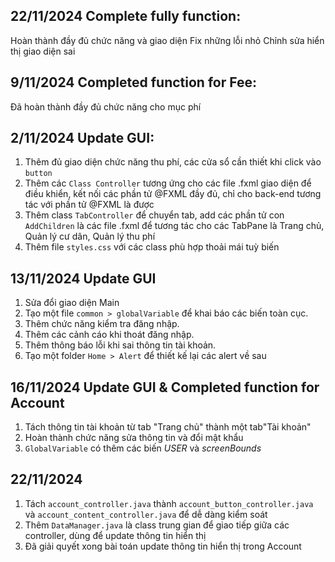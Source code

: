 ## 22/11/2024 Complete fully function:
Hoàn thành đầy đủ chức năng và giao diện
Fix những lỗi nhỏ
Chỉnh sửa hiển thị giao diện sai


## 9/11/2024 Completed function for Fee:
Đã hoàn thành đầy đủ chức năng cho mục phí 

## 2/11/2024 Update GUI: 
1. Thêm đủ giao diện chức năng thu phí, các cửa sổ cần thiết khi click vào `button`
2. Thêm các `Class Controller` tương ứng cho các file .fxml giao diện để điều khiển, kết nối các phần tử @FXML đầy đủ, chỉ cho back-end tương tác với phần tử @FXML là được
3. Thêm class `TabController` để chuyển tab, add các phần tử con `AddChildren` là các file .fxml để tương tác cho các TabPane là Trang chủ, Quản lý cư dân, Quản lý thu phí
4. Thêm file `styles.css` với các class phù hợp thoải mái tuỳ biến 

## 13/11/2024 Update GUI
1. Sửa đổi giao diện Main
2. Tạo một file `common > globalVariable` để khai báo các biến toàn cục.
3. Thêm chức năng kiểm tra đăng nhập.
4. Thêm các cảnh cáo khi thoát đăng nhập.
5. Thêm thông báo lỗi khi sai thông tin tài khoản.
6. Tạo một folder `Home > Alert` để thiết kế lại các alert về sau

## 16/11/2024 Update GUI & Completed function for Account
1. Tách thông tin tài khoản từ tab "Trang chủ" thành một tab"Tài khoản"
2. Hoàn thành chức năng sửa thông tin và đổi mật khẩu
3. `GlobalVariable` có thêm các biến _USER_ và _screenBounds_ 

## 22/11/2024 
1. Tách `account_controller.java` thành `account_button_controller.java` và `account_content_controller.java` để dễ dàng kiểm soát
2. Thêm `DataManager.java` là class trung gian để giao tiếp giữa các controller, dùng để update thông tin hiển thị
3. Đã giải quyết xong bài toán update thông tin hiển thị trong Account